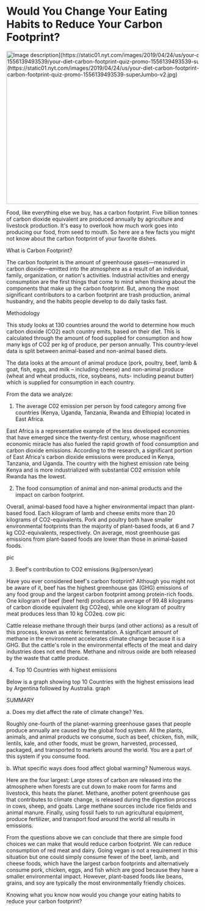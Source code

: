 # Would You Change Your Eating Habits to Reduce Your Carbon Footprint?
<img src="[https://static01.nyt.com/images/2019/04/30/dining/food-climate-faq-1556227069074/food-climate-faq-1556227069074-videoSixteenByNineJumbo1600.jpg" alt="Image description](https://static01.nyt.com/images/2019/04/24/us/your-diet-carbon-footprint-quiz-promo-1556139493539/your-diet-carbon-footprint-quiz-promo-1556139493539-superJumbo-v2.jpg](https://static01.nyt.com/images/2019/04/24/us/your-diet-carbon-footprint-quiz-promo-1556139493539/your-diet-carbon-footprint-quiz-promo-1556139493539-superJumbo-v2.jpg)" width="800" height="400">

Food, like everything else we buy, has a carbon footprint. Five billion tonnes of carbon dioxide equivalent are produced annually by agriculture and livestock production. It's easy to overlook how much work goes into producing our food, from seed to mouth. So here are a few facts you might not know about the carbon footprint of your favorite dishes.

What is Carbon Footprint?

The carbon footprint is the amount of greenhouse gases—measured in carbon dioxide—emitted into the atmosphere as a result of an individual, family, organization, or nation's activities. Industrial activities and energy consumption are the first things that come to mind when thinking about the components that make up the carbon footprint. But, among the most significant contributors to a carbon footprint are trash production, animal husbandry, and the habits people develop to do daily tasks fast.

Methodology

This study looks at 130 countries around the world to determine how much carbon dioxide (CO2) each country emits, based on their diet. This is calculated through the amount of food supplied for consumption and how many kgs of CO2 per kg of produce, per person annually. This country-level data is split between animal-based and non-animal based diets.

The data looks at the amount of animal produce (pork, poultry, beef, lamb & goat, fish, eggs, and milk – including cheese) and non-animal produce (wheat and wheat products, rice, soybeans, nuts- including peanut butter) which is supplied for consumption in each country.

From the data we analyze:

1. The average C02 emission per person by food category among five countries (Kenya, Uganda, Tanzania, Rwanda and Ethiopia) located in East Africa.

East Africa is a representative example of the less developed economies that have emerged since the twenty-first century, whose magnificent economic miracle has also fueled the rapid growth of food consumption and carbon dioxide emissions. According to the research, a significant portion of East Africa's carbon dioxide emissions were produced in Kenya, Tanzania, and Uganda. The country with the highest emission rate being Kenya and is more industrialized with substantial CO2 emission while Rwanda has the lowest.

2. The food consumption of animal and non-animal products and the impact on carbon footprint.

Overall, animal-based food have a higher environmental impact than plant-based food. Each kilogram of lamb and cheese emits more than 20 kilograms of CO2-equivalents. Pork and poultry both have smaller environmental footprints than the majority of plant-based foods, at 6 and 7 kg CO2-equivalents, respectively. On average, most greenhouse gas emissions from plant-based foods are lower than those in animal-based foods.

pic

3. Beef's contribution to CO2 emissions (kg/person/year)

Have you ever considered beef's carbon footprint? Although you might not be aware of it, beef has the highest greenhouse gas (GHG) emissions of any food group and the largest carbon footprint among protein-rich foods. One kilogram of beef (beef herd) produces an average of 99.48 kilograms of carbon dioxide equivalent (kg CO2eq), while one kilogram of poultry meat produces less than 10 kg CO2eq. cow pic

Cattle release methane through their burps (and other actions) as a result of this process, known as enteric fermentation. A significant amount of methane in the environment accelerates climate change because it is a GHG. But the cattle's role in the environmental effects of the meat and dairy industries does not end there. Methane and nitrous oxide are both released by the waste that cattle produce.

4. Top 10 Countries with highest emissions

Below is a graph showing top 10 Countries with the highest emissions lead by Argentina followed by Australia. graph

SUMMARY

a. Does my diet affect the rate of climate change? Yes.

Roughly one-fourth of the planet-warming greenhouse gases that people produce annually are caused by the global food system. All the plants, animals, and animal products we consume, such as beef, chicken, fish, milk, lentils, kale, and other foods, must be grown, harvested, processed, packaged, and transported to markets around the world. You are a part of this system if you consume food.

b. What specific ways does food affect global warming? Numerous ways.

Here are the four largest: Large stores of carbon are released into the atmosphere when forests are cut down to make room for farms and livestock, this heats the planet. Methane, another potent greenhouse gas that contributes to climate change, is released during the digestion process in cows, sheep, and goats. Large methane sources include rice fields and animal manure. Finally, using fossil fuels to run agricultural equipment, produce fertilizer, and transport food around the world all results in emissions.

From the questions above we can conclude that there are simple food choices we can make that would reduce carbon footprint. We can reduce consumption of red meat and dairy. Going vegan is not a requirement in this situation but one could simply consume fewer of the beef, lamb, and cheese foods, which have the largest carbon footprints and alternatively consume pork, chicken, eggs, and fish which are good because they have a smaller environmental impact. However, plant-based foods like beans, grains, and soy are typically the most environmentally friendly choices.

Knowing what you know now would you change your eating habits to reduce your carbon footprint?


